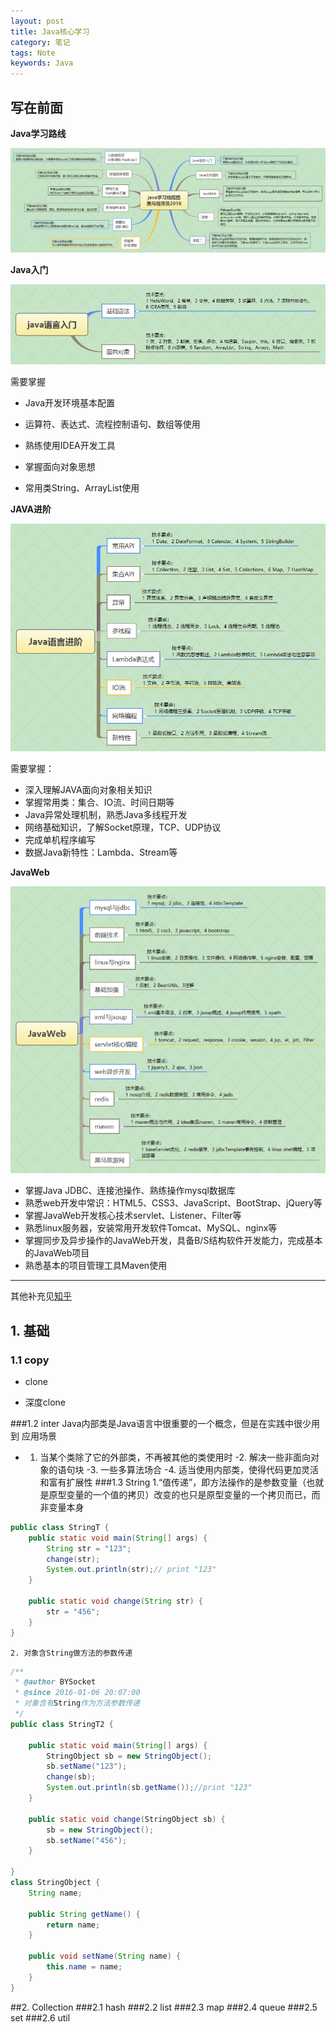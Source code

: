 ```yaml
---
layout: post
title: Java核心学习
category: 笔记
tags: Note
keywords: Java
---
```


## 写在前面

**Java学习路线**

![avatar](../../img/java_learning_direction.jpg)

**Java入门**

![](../../img/java_learning_base.jpg)

需要掌握

- Java开发环境基本配置

- 运算符、表达式、流程控制语句、数组等使用

- 熟练使用IDEA开发工具

- 掌握面向对象思想

- 常用类String、ArrayList使用

**JAVA进阶**

![](../../img/java_depth_learning.jpg)

需要掌握：

- 深入理解JAVA面向对象相关知识
- 掌握常用类：集合、IO流、时间日期等
- Java异常处理机制，熟悉Java多线程开发
- 网络基础知识，了解Socket原理，TCP、UDP协议
- 完成单机程序编写
- 数据Java新特性：Lambda、Stream等


**JavaWeb**

![](../../img/java_learning_javaWeb.png)

- 掌握Java JDBC、连接池操作、熟练操作mysql数据库
- 熟悉web开发中常识：HTML5、CSS3、JavaScript、BootStrap、jQuery等
- 掌握JavaWeb开发核心技术servlet、Listener、Filter等
- 熟悉linux服务器，安装常用开发软件Tomcat、MySQL、nginx等
- 掌握同步及异步操作的JavaWeb开发，具备B/S结构软件开发能力，完成基本的JavaWeb项目
- 熟悉基本的项目管理工具Maven使用

_______________________________

其他补充见[知乎](https://www.zhihu.com/question/297557447/answer/517445830)

## 1. 基础

### 1.1 copy

- clone

- 深度clone

###1.2 inter
	Java内部类是Java语言中很重要的一个概念，但是在实践中很少用到
	应用场景
-	1. 当某个类除了它的外部类，不再被其他的类使用时
      -2. 解决一些非面向对象的语句块
       -3. 一些多算法场合
       -4. 适当使用内部类，使得代码更加灵活和富有扩展性
###1.3 String
	1.“值传递”，即方法操作的是参数变量（也就是原型变量的一个值的拷贝）改变的也只是原型变量的一个拷贝而已，而非变量本身


```java
public class StringT {
    public static void main(String[] args) {
        String str = "123";
        change(str);
        System.out.println(str);// print "123"
    }

    public static void change(String str) {
        str = "456";
    }
}
```
	2. 对象含String做方法的参数传递
```java
/**
 * @author BYSocket
 * @since 2016-01-06 20:07:00
 * 对象含有String作为方法参数传递
 */
public class StringT2 {

    public static void main(String[] args) {
        StringObject sb = new StringObject();
        sb.setName("123");
        change(sb);
        System.out.println(sb.getName());//print "123"
    }

    public static void change(StringObject sb) {
        sb = new StringObject();
        sb.setName("456");
    }

}
class StringObject {
    String name;

    public String getName() {
        return name;
    }

    public void setName(String name) {
        this.name = name;
    }
}
```
##2. Collection
###2.1 hash
###2.2 list
###2.3 map
###2.4 queue
###2.5 set
###2.6 util